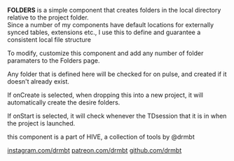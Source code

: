 **FOLDERS** is a simple component that creates folders in the local directory
relative to the project folder.  
Since a number of my components have default locations for externally synced tables, 
extensions etc., I use this to  define and guarantee a consistent local file structure

To modify, customize this component and add any number of folder paramaters to 
the Folders page. 

Any folder that is defined here will be checked for on pulse, and created if it 
doesn't already exist.  

If onCreate is selected, when dropping this into a new project, it will 
automatically create the desire folders.

If onStart is selected, it will check whenever the TDsession that it is in when 
the project is launched.

this component is a part of HIVE, a collection of tools by @drmbt

[instagram.com/drmbt](instagram.com/drmbt)
[patreon.com/drmbt](patreon.com/drmbt)
[github.com/drmbt](github.com/drmbt)
